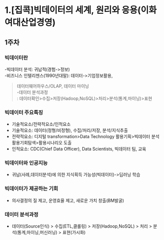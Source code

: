 # 1.[집콕]빅데이터의 세계, 원리와 응용(이화여대산업경영)

## 1주차

### 빅데이터란
-빅데이터 분석: 귀납적(경험->정보)  
-비즈니스 인텔리젠스(1990년대말): 데이터->기업정보활용,  
> 데이터웨어하우스/OLAP, 데이터 마이닝  
-데이터 분석과정  
: 데이터확인>수집>저장(Hadoop,NoSQL)>처리>분석(통계,마이닝)>표현  


### 빅데이터 주요특징
- 기술적요소/전략적요소/인적요소  
- 기술적요소: 데이터(정형/비정형), 수집/처리/저장, 분석/지식추출  
- 전략적요소: 디지털 transformation>Data Technology 활용기획>빅데이터 분석 활용기회탐색>활용시나리오 도출  
- 인적요소: CDC(Chief Data Officer), Data Scientists, 빅데이터 팀, 교육  
 

### 빅데이터와 인공지능
- 귀납(사례,데이터분석)에 의한 지식획득 가능성(빅데이터)->딥러닝 학습  

### 빅데이터가 제공하는 기회
- 의사결정의 질 제고, 운영효율 제고, 새로운 가치 창출(BM발굴)  

### 데이터 분석과정
- 데이터(Source인식) > 수집(ETL,클롤링) > 저장(Hadoop,NoSQL) > 처리 > 분석(통계,마이닝,머신러닝) > 표현(가시화)  